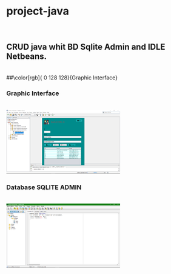 # project-java
<br>
<h2 fill="#008080">CRUD java whit BD Sqlite Admin and IDLE Netbeans.</h2>
<br>
##\color[rgb]{	0 128 128}{Graphic Interface}
<h3 color[rgb]{1,0,1}>Graphic Interface</h3> 
<br>
<img alt="Graphic Interfaz project" src="src/system_employees/means/interfaz.png" width="300" >
<br>
<h3 color="RED">Database SQLITE ADMIN</h3>
<br>
<img alt="database employees" src="src/system_employees/means/bd.png" width="300" >
<br>
